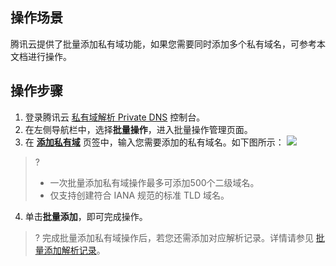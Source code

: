 ## 操作场景
腾讯云提供了批量添加私有域功能，如果您需要同时添加多个私有域名，可参考本文档进行操作。


## 操作步骤
1. 登录腾讯云 [私有域解析 Private DNS](https://console.cloud.tencent.com/privatedns) 控制台。    
2. 在左侧导航栏中，选择**批量操作**，进入批量操作管理页面。
3. 在 **[添加私有域](https://console.cloud.tencent.com/privatedns/batch/create_domains)** 页签中，输入您需要添加的私有域名。如下图所示：
![](https://qcloudimg.tencent-cloud.cn/raw/21bf93ec1bc7382d7c327fb08e59e9f5.png)

>?
>- 一次批量添加私有域操作最多可添加500个二级域名。
>- 仅支持创建符合 IANA 规范的标准 TLD 域名。
4. 单击**批量添加**，即可完成操作。
>? 完成批量添加私有域操作后，若您还需添加对应解析记录。详情请参见 [批量添加解析记录](https://intl.cloud.tencent.com/document/product/1097/43802)。

